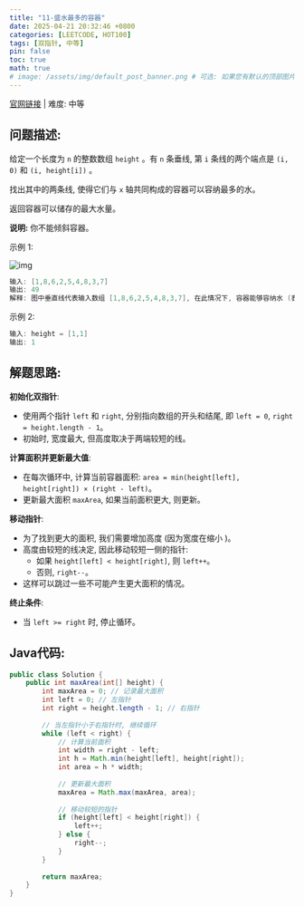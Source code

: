 ```yaml
---
title: "11-盛水最多的容器"
date: 2025-04-21 20:32:46 +0800
categories: [LEETCODE, HOT100]
tags: [双指针, 中等]
pin: false
toc: true
math: true
# image: /assets/img/default_post_banner.png # 可选: 如果您有默认的顶部图片, 取消注释并修改路径
---
```


[官网链接](https://leetcode.cn/problems/container-with-most-water/) \| 难度: 中等

## 问题描述: 

给定一个长度为 `n` 的整数数组 `height` 。有 `n` 条垂线, 第 `i` 条线的两个端点是 `(i, 0)` 和 `(i, height[i])` 。

找出其中的两条线, 使得它们与 `x` 轴共同构成的容器可以容纳最多的水。

返回容器可以储存的最大水量。

**说明:** 你不能倾斜容器。

示例 1: 

![img](../assets/img/posts/p11_0.jpg)

```java
输入: [1,8,6,2,5,4,8,3,7]
输出: 49 
解释: 图中垂直线代表输入数组 [1,8,6,2,5,4,8,3,7], 在此情况下, 容器能够容纳水 (表示为蓝色部分) 的最大值为 49
```

示例 2: 

```java
输入: height = [1,1]
输出: 1
```

## 解题思路: 

**初始化双指针**: 

- 使用两个指针 `left` 和 `right`, 分别指向数组的开头和结尾, 即 `left = 0`, `right = height.length - 1`。
- 初始时, 宽度最大, 但高度取决于两端较短的线。

**计算面积并更新最大值**: 

- 在每次循环中, 计算当前容器面积: `area = min(height[left], height[right]) × (right - left)`。
- 更新最大面积 `maxArea`, 如果当前面积更大, 则更新。

**移动指针**: 

- 为了找到更大的面积, 我们需要增加高度 (因为宽度在缩小 )。
- 高度由较短的线决定, 因此移动较短一侧的指针: 
  - 如果 `height[left] < height[right]`, 则 `left++`。
  - 否则, `right--`。
- 这样可以跳过一些不可能产生更大面积的情况。

**终止条件**: 

- 当 `left >= right` 时, 停止循环。

## Java代码: 

```java
public class Solution {
    public int maxArea(int[] height) {
        int maxArea = 0; // 记录最大面积
        int left = 0; // 左指针
        int right = height.length - 1; // 右指针
        
        // 当左指针小于右指针时, 继续循环
        while (left < right) {
            // 计算当前面积
            int width = right - left;
            int h = Math.min(height[left], height[right]);
            int area = h * width;
            
            // 更新最大面积
            maxArea = Math.max(maxArea, area);
            
            // 移动较短的指针
            if (height[left] < height[right]) {
                left++;
            } else {
                right--;
            }
        }
        
        return maxArea;
    }
}
```
